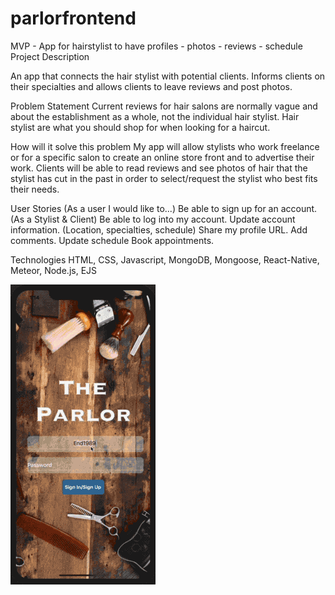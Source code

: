 # parlorfrontend

MVP - App for hairstylist to have profiles - photos - reviews - schedule
Project Description

An app that connects the hair stylist with potential clients. Informs clients on their specialties and allows clients to leave reviews and post photos. 

Problem Statement
Current reviews for hair salons are normally vague and about the establishment as a whole, not the individual hair stylist. Hair stylist are what you should shop for when looking for a haircut.

How will it solve this problem
My app will allow stylists who work freelance or for a specific salon to create an online store front and to advertise their work. Clients will be able to read reviews and see photos of hair that the stylist has cut in the past in order to select/request the stylist who best fits their needs. 

User Stories (As a user I would like to...)
Be able to sign up for an account. (As a Stylist & Client)
Be able to log into my account.
Update account information. (Location, specialties, schedule)
Share my profile URL.
Add comments.
Update schedule
Book appointments. 

Technologies
HTML, CSS, Javascript, MongoDB, Mongoose, React-Native, Meteor, Node.js, EJS

![](TheParlorDemoGif.gif)

